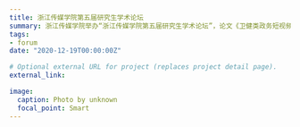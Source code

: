 ```yaml
---
title: 浙江传媒学院第五届研究生学术论坛
summary: 浙江传媒学院举办“浙江传媒学院第五届研究生学术论坛”，论文《卫健类政务短视频的时间影响因素实证分析》入选。
tags:
- forum
date: "2020-12-19T00:00:00Z"

# Optional external URL for project (replaces project detail page).
external_link: 

image:
  caption: Photo by unknown
  focal_point: Smart
---
```

